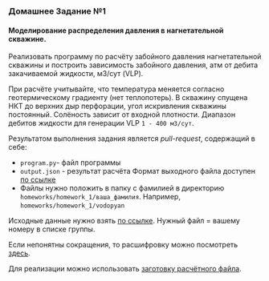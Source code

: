 ### Домашнее Задание №1

#### Моделирование распределения давления в нагнетательной скважине.

Реализовать программу по расчёту забойного давления нагнетательной скважины и построить зависимость 
забойного давления, атм от дебита закачиваемой жидкости, м3/сут (VLP).

При расчёте учитывайте, что температура меняется согласно геотермическому градиенту (нет теплопотерь).
В скважину спущена НКТ до верхних дыр перфорации, угол искривления скважины постоянный.
Солёность зависит от входной плотности.
Диапазон дебитов жидкости для генерации VLP `1 - 400 м3/сут`.

Результатом выполнения задания является *pull-request*,
содержащий в себе:
- `program.py`- файл программы
- `output.json` - результат расчёта 
Формат выходного файла доступен [по ссылке](../../homeworks/homework_1/output_example.json)
- Файлы нужно положить в папку с фамилией в директорию `homeworks/homework_1/ваша_фамилия`. 
Например, `homeworks/homework_1/vodopyan`

Исходные данные нужно взять [по ссылке](https://github.com/AlexeyVodopyan/course_sppu_2022/tree/main/homeworks/homework_1/input_data). 
Нужный файл = вашему номеру в списке группы.

Если непонятны сокращения, то расшифровку можно посмотреть [здесь](glossary.md).

Для реализации можно использовать [заготовку расчётного файла](../../homeworks/homework_1/demo.ipynb). 